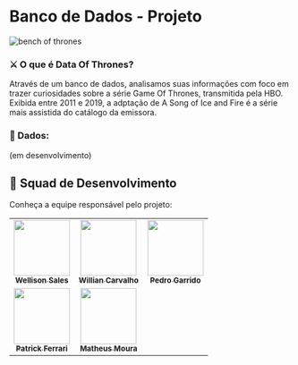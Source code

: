 # Banco de Dados - Projeto 

![bench of thrones](https://user-images.githubusercontent.com/83258570/176099350-a7aa9ff7-e0b8-4f0c-afb6-53587db115ba.jpg)

### ⚔ O que é Data Of Thrones?

Através de um banco de dados, analisamos suas informações com foco em trazer curiosidades sobre a série Game Of Thrones, transmitida pela HBO. Exibida entre 2011 e 2019, a adptação de A Song of Ice and Fire é a série mais assistida do catálogo da emissora.


### 💬 Dados:

(em desenvolvimento)




## 🤝 Squad de Desenvolvimento

Conheça a equipe responsável pelo projeto:

<table>
  <tr>
    <td align="center">
      <a href="https://www.linkedin.com/in/wellisonsales/">
        <img src="https://avatars.githubusercontent.com/u/83258570?v=4" width="100px;"><br>
        <sub>
          <b>Wellison Sales</b>
        </sub>
      </a>
    </td>
    <td align="center">
      <a href="https://github.com/willcrvlh">
        <img src="hhttps://avatars.githubusercontent.com/u/101817310?v=4" width="100px;"><br>
        <sub>
          <b>Willian Carvalho</b>
        </sub>
      </a>
    </td>
    <td align="center">
      <a href="https://www.iconfinder.com/icons/273178/github_icon">
        <img src="https://avatars.githubusercontent.com/u/80377307?v=4" width="100px;"><br>
        <sub>
          <b>Pedro Garrido</b>
        </sub>
      </a>
    </td>
    <tr>
    <td align="center">
      <a href="https://www.iconfinder.com/icons/273178/github_icon">
        <img src="https://www.iconfinder.com/icons/273178/github_icon" width="100px;"><br>
        <sub>
          <b>Patrick Ferrari</b>
        </sub>
      </a>
      <td align="center">
      <a href="https://www.iconfinder.com/icons/273178/github_icon">
        <img src="https://www.iconfinder.com/icons/273178/github_icon" width="100px;"><br>
        <sub>
          <b>Matheus Moura</b>
        </sub>
      </a>
    </td>
    </td>
  </tr>
</table>

